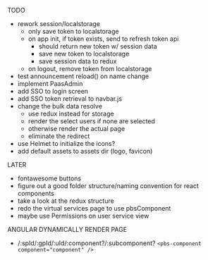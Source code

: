 TODO

- rework session/localstorage
  - only save token to localstorage
  - on app init, if token exists, send to refresh token api
    - should return new token w/ session data
    - save new token to localstorage
    - save session data to redux
  - on logout, remove token from localstorage
- test announcement reload() on name change
- implement PaasAdmin
- add SSO to login screen
- add SSO token retrieval to navbar.js
- change the bulk data resolve
  - use redux instead for storage
  - render the select users if none are selected
  - otherwise render the actual page
  - eliminate the redirect
- use Helmet to initialize the icons?
- add default assets to assets dir (logo, favicon)

LATER

- fontawesome buttons
- figure out a good folder structure/naming convention for react components
- take a look at the redux structure
- redo the virtual services page to use pbsComponent
- maybe use Permissions on user service view

ANGULAR DYNAMICALLY RENDER PAGE

- /:spId/:gpId/:uId/:component?/:subcomponent?
  `<pbs-component component="component" />`
